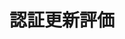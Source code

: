 --- 
layout: CertificationRenewalAssessment 
page_type: learn
page_kind: certificationRenewalAssessment
title: 認証更新評価
description: 認証更新評価
--- 
